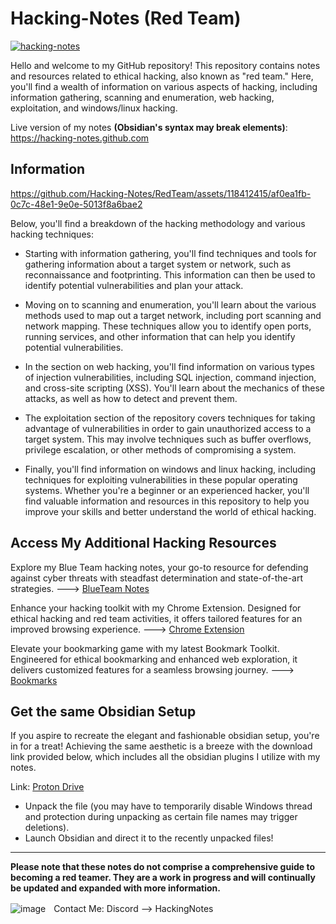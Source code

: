 # Hacking-Notes (Red Team)

[![hacking-notes](https://github.com/Hacking-Notes/RedTeam/assets/118412415/1652df89-569f-454a-afa9-60b92f112242)](https://hacking-notes.github.io)

Hello and welcome to my GitHub repository! This repository contains notes and resources related to ethical hacking, also known as "red team." Here, you'll find a wealth of information on various aspects of hacking, including information gathering, scanning and enumeration, web hacking, exploitation, and windows/linux hacking.

Live version of my notes **(Obsidian's syntax may break elements)**: https://hacking-notes.github.com

## Information
https://github.com/Hacking-Notes/RedTeam/assets/118412415/af0ea1fb-0c7c-48e1-9e0e-5013f8a6bae2

Below, you'll find a breakdown of the hacking methodology and various hacking techniques:

- Starting with information gathering, you'll find techniques and tools for gathering information about a target system or network, such as reconnaissance and footprinting. This information can then be used to identify potential vulnerabilities and plan your attack.

- Moving on to scanning and enumeration, you'll learn about the various methods used to map out a target network, including port scanning and network mapping. These techniques allow you to identify open ports, running services, and other information that can help you identify potential vulnerabilities.

- In the section on web hacking, you'll find information on various types of injection vulnerabilities, including SQL injection, command injection, and cross-site scripting (XSS). You'll learn about the mechanics of these attacks, as well as how to detect and prevent them.

- The exploitation section of the repository covers techniques for taking advantage of vulnerabilities in order to gain unauthorized access to a target system. This may involve techniques such as buffer overflows, privilege escalation, or other methods of compromising a system.

- Finally, you'll find information on windows and linux hacking, including techniques for exploiting vulnerabilities in these popular operating systems. Whether you're a beginner or an experienced hacker, you'll find valuable information and resources in this repository to help you improve your skills and better understand the world of ethical hacking.

## Access My Additional Hacking Resources

Explore my Blue Team hacking notes, your go-to resource for defending against cyber threats with steadfast determination and state-of-the-art strategies. ---> <a href="https://github.com/Hacking-Notes/Blueteam">BlueTeam Notes</a>

Enhance your hacking toolkit with my Chrome Extension. Designed for ethical hacking and red team activities, it offers tailored features for an improved browsing experience. ---> <a href="https://github.com/Hacking-Notes/Extensions">Chrome Extension</a>

Elevate your bookmarking game with my latest Bookmark Toolkit. Engineered for ethical bookmarking and enhanced web exploration, it delivers customized features for a seamless browsing journey. ---> <a href="https://github.com/Hacking-Notes/Bookmarks">Bookmarks</a>

## Get the same Obsidian Setup

If you aspire to recreate the elegant and fashionable obsidian setup, you're in for a treat! Achieving the same aesthetic is a breeze with the download link provided below, which includes all the obsidian plugins I utilize with my notes.

Link: <a href="https://drive.proton.me/urls/RH80T2AQFR#gSaXYYpJRFF8">Proton Drive</a>

- Unpack the file (you may have to temporarily disable Windows thread and protection during unpacking as certain file names may trigger deletions). 
- Launch Obsidian and direct it to the recently unpacked files!

---

**Please note that these notes do not comprise a comprehensive guide to becoming a red teamer. They are a work in progress and will continually be updated and expanded with more information.**

  ![image](https://external-content.duckduckgo.com/iu/?u=https%3A%2F%2Fwww.net-model.com%2Fimg%2Flogo-discord.png&f=1&nofb=1&ipt=0b347aa70a05f91f4015e7e1049581eba2f397f35b8f27ebb18ae2190210f8ea&ipo=images)ㅤContact Me: Discord --> HackingNotes
